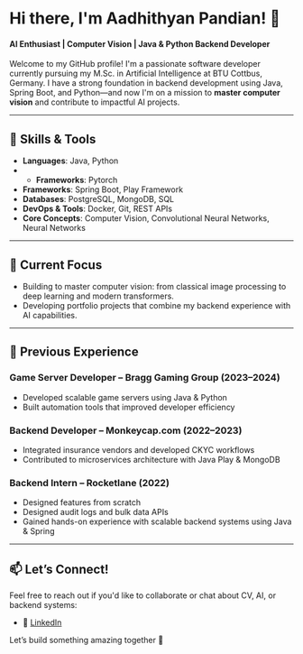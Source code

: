 # Hi there, I'm Aadhithyan Pandian! 👋  
#### AI Enthusiast | Computer Vision | Java & Python Backend Developer

Welcome to my GitHub profile! I'm a passionate software developer currently pursuing my M.Sc. in Artificial Intelligence at BTU Cottbus, Germany. I have a strong foundation in backend development using Java, Spring Boot, and Python—and now I'm on a mission to **master computer vision** and contribute to impactful AI projects.

---

## 🔧 Skills & Tools
- **Languages**: Java, Python
- - **Frameworks**: Pytorch
- **Frameworks**: Spring Boot, Play Framework  
- **Databases**: PostgreSQL, MongoDB, SQL  
- **DevOps & Tools**: Docker, Git, REST APIs  
- **Core Concepts**: Computer Vision, Convolutional Neural Networks, Neural Networks

---

## 🚀 Current Focus
- Building to master computer vision: from classical image processing to deep learning and modern transformers.
- Developing portfolio projects that combine my backend experience with AI capabilities.

---

## 💼 Previous Experience
### Game Server Developer – Bragg Gaming Group (2023–2024)
- Developed scalable game servers using Java & Python  
- Built automation tools that improved developer efficiency

### Backend Developer – Monkeycap.com (2022–2023)
- Integrated insurance vendors and developed CKYC workflows  
- Contributed to microservices architecture with Java Play & MongoDB

### Backend Intern – Rocketlane (2022)
- Designed features from scratch
- Designed audit logs and bulk data APIs  
- Gained hands-on experience with scalable backend systems using Java & Spring

---

## 📫 Let’s Connect!
Feel free to reach out if you'd like to collaborate or chat about CV, AI, or backend systems:
- 🔗 [LinkedIn](https://www.linkedin.com/in/aadhi001/)  

Let’s build something amazing together 🚀

